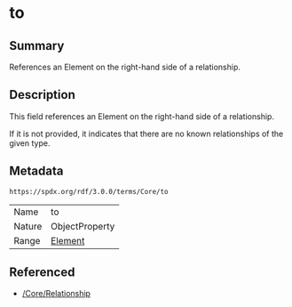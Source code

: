 <!-- Automatically generated by spec-parser v2.3.0 on 2024-07-16T15:00:52.540788+00:00 -->
<!-- SPDX-License-Identifier: Community-Spec-1.0 -->

# to

## Summary

References an Element on the right-hand side of a relationship.


## Description

This field references an Element on the right-hand side of a relationship.

If it is not provided, it indicates that there are no known relationships of
the given type.


## Metadata

`https://spdx.org/rdf/3.0.0/terms/Core/to`


| | |
|---|---|
| Name | to |
| Nature | ObjectProperty |
| Range | [Element](../Classes/Element.md) |




## Referenced

- [/Core/Relationship](../../Core/Classes/Relationship.md)

